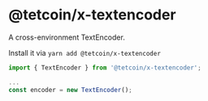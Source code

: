 # @tetcoin/x-textencoder

A cross-environment TextEncoder.

Install it via `yarn add @tetcoin/x-textencoder`

```js
import { TextEncoder } from '@tetcoin/x-textencoder';

...
const encoder = new TextEncoder();
```
